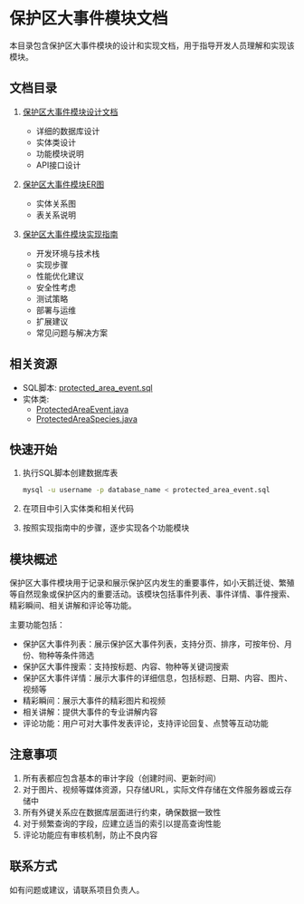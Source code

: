 # 保护区大事件模块文档

本目录包含保护区大事件模块的设计和实现文档，用于指导开发人员理解和实现该模块。

## 文档目录

1. [保护区大事件模块设计文档](protected_area_event_design.md)
   - 详细的数据库设计
   - 实体类设计
   - 功能模块说明
   - API接口设计

2. [保护区大事件模块ER图](protected_area_event_er_diagram.md)
   - 实体关系图
   - 表关系说明

3. [保护区大事件模块实现指南](protected_area_event_implementation_guide.md)
   - 开发环境与技术栈
   - 实现步骤
   - 性能优化建议
   - 安全性考虑
   - 测试策略
   - 部署与运维
   - 扩展建议
   - 常见问题与解决方案

## 相关资源

- SQL脚本: [protected_area_event.sql](../sql/protected_area_event.sql)
- 实体类:
  - [ProtectedAreaEvent.java](../../java/com/scenic/entity/content/ProtectedAreaEvent.java)
  - [ProtectedAreaSpecies.java](../../java/com/scenic/entity/content/ProtectedAreaSpecies.java)

## 快速开始

1. 执行SQL脚本创建数据库表
   ```bash
   mysql -u username -p database_name < protected_area_event.sql
   ```

2. 在项目中引入实体类和相关代码

3. 按照实现指南中的步骤，逐步实现各个功能模块

## 模块概述

保护区大事件模块用于记录和展示保护区内发生的重要事件，如小天鹅迁徙、繁殖等自然现象或保护区内的重要活动。该模块包括事件列表、事件详情、事件搜索、精彩瞬间、相关讲解和评论等功能。

主要功能包括：

- 保护区大事件列表：展示保护区大事件列表，支持分页、排序，可按年份、月份、物种等条件筛选
- 保护区大事件搜索：支持按标题、内容、物种等关键词搜索
- 保护区大事件详情：展示大事件的详细信息，包括标题、日期、内容、图片、视频等
- 精彩瞬间：展示大事件的精彩图片和视频
- 相关讲解：提供大事件的专业讲解内容
- 评论功能：用户可对大事件发表评论，支持评论回复、点赞等互动功能

## 注意事项

1. 所有表都应包含基本的审计字段（创建时间、更新时间）
2. 对于图片、视频等媒体资源，只存储URL，实际文件存储在文件服务器或云存储中
3. 所有外键关系应在数据库层面进行约束，确保数据一致性
4. 对于频繁查询的字段，应建立适当的索引以提高查询性能
5. 评论功能应有审核机制，防止不良内容

## 联系方式

如有问题或建议，请联系项目负责人。
